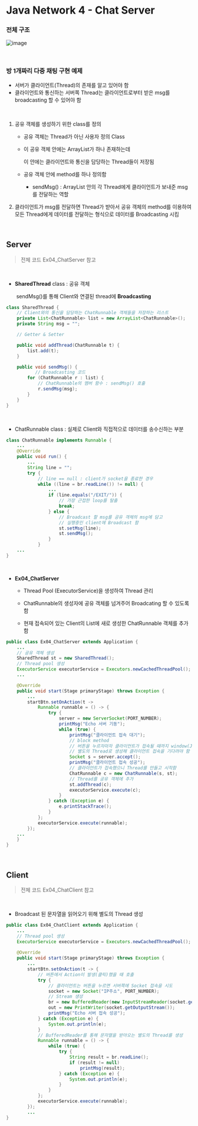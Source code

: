 # Java Network 4 - Chat Server

### 전체 구조

![image](https://user-images.githubusercontent.com/50972986/63687281-1c9c2200-c83f-11e9-80d6-fb7740069163.png)

<br>

### 방 1개짜리 다중 채팅 구현 예제

- 서버가 클라이언트(Thread)의 존재를 알고 있어야 함
- 클라이언트와 통신하는 서버쪽 Thread는 클라이언트로부터 받은 msg를 broadcasting 할 수 있어야 함

<br>

1. 공유 객체를 생성하기 위한 class를 정의
   - 공유 객체는 Thread가 아닌 사용자 정의 Class

   - 이 공유 객체 안에는 ArrayList가 하나 존재하는데

     이 안에는 클라이언트와 통신을 담당하는 Thread들이 저장됨

   - 공유 객체 안에 method를 하나 정의함

     - sendMsg() : ArrayList 안의 각 Thread에게 클라이언트가 보내준 msg를 전달하는 역할

2.  클라이언트가 msg를 전달하면 Thread가 받아서 공유 객체의 method를 이용하여 모든 Thread에게 데이터를 전달하는 형식으로 데이터를 Broadcasting 시킴

<br>

## Server

> 전체 코드 Ex04_ChatServer 참고

<br>

- **SharedThread** class : 공유 객체 

  ​									  sendMsg()를 통해 Client와 연결된 thread에 **Broadcasting**

``` java
class SharedThread {
   	// Client와의 통신을 담당하는 ChatRunnable 객체들을 저장하는 리스트
	private List<ChatRunnable> list = new ArrayList<ChatRunnable>();
	private String msg = "";

    // Getter & Setter

	public void addThread(ChatRunnable t) {
		list.add(t);
	}

	public void sendMsg() {
           // Broadcasting 코드
		for (ChatRunnable r : list) {
            // ChatRunnable의 멤버 함수 : sendMsg() 호출
			r.sendMsg(msg);
		}
	}
}
```

<br>

- ChatRunnable class : 실제로 Client와 직접적으로 데이터를 송수신하는 부분

``` java
class ChatRunnable implements Runnable {
	...
	@Override
	public void run() {
		... 
		String line = "";
		try {
			// line == null : client가 socket을 종료한 경우
			while ((line = br.readLine()) != null) {
				...
				if (line.equals("/EXIT/")) {
					// 가장 근접한 loop를 탈출
					break;
				} else {
                    // Broadcast 할 msg를 공유 객체의 msg에 담고
                    // 실행중인 client에 Broadcast 함
					st.setMsg(line);
					st.sendMsg();
				}
			}
	...
}
```

<br>

- **Ex04_ChatServer**

  - Thread Pool (ExecutorService)을 생성하여 Thread 관리

  - ChatRunnable의 생성자에 공유 객체를 넘겨주어 Broadcating 할 수 있도록 함

  - 현재 접속되어 있는 Client의  List에 새로 생성한 ChatRunnable 객체를 추가함

``` java
public class Ex04_ChatServer extends Application {
	...
    // 공유 객체 생성 
	SharedThread st = new SharedThread();
	// Thread pool 생성
	ExecutorService executorService = Executors.newCachedThreadPool();
	...

	@Override
	public void start(Stage primaryStage) throws Exception {
		...
		startBtn.setOnAction(t -> 
			Runnable runnable = () -> {
				try {
					server = new ServerSocket(PORT_NUMBER);
					printMsg("Echo 서버 기동");
					while (true) {
						printMsg("클라이언트 접속 대기");
						// block method
						// 버튼을 누르자마자 클라이언트가 접속될 때까지 window(JavaFX)가 멈춤
						// 별도의 Thread로 생성해 클라이언트 접속을 기다려야 함
						Socket s = server.accept();
						printMsg("클라이언트 접속 성공");
						// 클라이언트가 접속했으니 Thread를 만들고 시작함
						ChatRunnable c = new ChatRunnable(s, st);
						// Thread를 공유 객체에 추가
						st.addThread(c);
						executorService.execute(c);
					}
				} catch (Exception e) {
					e.printStackTrace();
				}
			};
			executorService.execute(runnable);
		});
	...
	}
}
```

<br>

## Client

> 전체 코드 Ex04_ChatClient 참고

<br>

- Broadcast 된 문자열을 읽어오기 위해 별도의 Thread 생성

``` java
public class Ex04_ChatClient extends Application {
	... 
    // Thread pool 생성
	ExecutorService executorService = Executors.newCachedThreadPool();
    
	@Override
	public void start(Stage primaryStage) throws Exception {
		...
		startBtn.setOnAction(t -> {
			// 버튼에서 Action이 발생(클릭)했을 때 호출
			try {
				// 클라이언트는 버튼을 누르면 서버쪽에 Socket 접속을 시도
				socket = new Socket("IP주소", PORT_NUMBER);
				// Stream 생성
				br = new BufferedReader(new InputStreamReader(socket.getInputStream()));
				out = new PrintWriter(socket.getOutputStream());
				printMsg("Echo 서버 접속 성공");
			} catch (Exception e) {
				System.out.println(e);
			}
            // BufferedReader를 통해 문자열을 받아오는 별도의 Thread를 생성 
			Runnable runnable = () -> {
				while (true) {
					try {
						String result = br.readLine();
						if (result != null)
							printMsg(result);
					} catch (Exception e) {
						System.out.println(e);
					}
				}
			};
			executorService.execute(runnable);
		});
        ...
}
```

